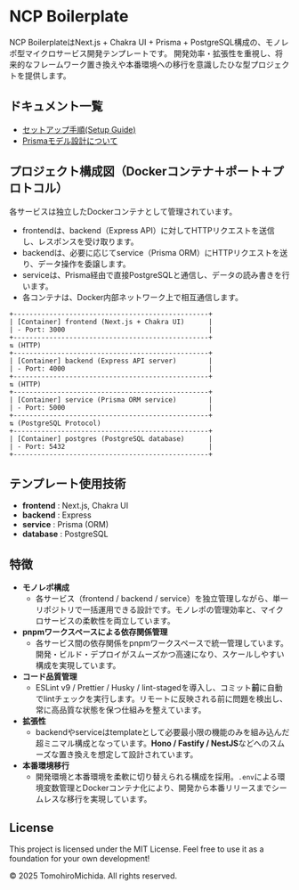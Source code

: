 # NCP Boilerplate

NCP BoilerplateはNext.js + Chakra UI + Prisma + PostgreSQL構成の、モノレポ型マイクロサービス開発テンプレートです。
開発効率・拡張性を重視し、将来的なフレームワーク置き換えや本番環境への移行を意識したひな型プロジェクトを提供します。

## ドキュメント一覧

- [セットアップ手順(Setup Guide)](./docs/setup.ja.md)
- [Prismaモデル設計について](./docs/prisma.ja.md)

## プロジェクト構成図（Dockerコンテナ＋ポート＋プロトコル）

各サービスは独立したDockerコンテナとして管理されています。

- frontendは、backend（Express API）に対してHTTPリクエストを送信し、レスポンスを受け取ります。
- backendは、必要に応じてservice（Prisma ORM）にHTTPリクエストを送り、データ操作を委譲します。
- serviceは、Prisma経由で直接PostgreSQLと通信し、データの読み書きを行います。
- 各コンテナは、Docker内部ネットワーク上で相互通信します。

```
+-------------------------------------------------+
| [Container] frontend (Next.js + Chakra UI)      |
| - Port: 3000                                    |
+-------------------------------------------------+
⇅ (HTTP)
+-------------------------------------------------+
| [Container] backend (Express API server)        |
| - Port: 4000                                    |
+-------------------------------------------------+
⇅ (HTTP)
+-------------------------------------------------+
| [Container] service (Prisma ORM service)        |
| - Port: 5000                                    |
+-------------------------------------------------+
⇅ (PostgreSQL Protocol)
+-------------------------------------------------+
| [Container] postgres (PostgreSQL database)      |
| - Port: 5432                                    |
+-------------------------------------------------+
```

## テンプレート使用技術

- **frontend** : Next.js, Chakra UI
- **backend** : Express
- **service** : Prisma (ORM)
- **database** : PostgreSQL

## 特徴

- **モノレポ構成**
  - 各サービス（frontend / backend / service）を独立管理しながら、単一リポジトリで一括運用できる設計です。モノレポの管理効率と、マイクロサービスの柔軟性を両立しています。
- **pnpmワークスペースによる依存関係管理**
  - 各サービス間の依存関係をpnpmワークスペースで統一管理しています。開発・ビルド・デプロイがスムーズかつ高速になり、スケールしやすい構成を実現しています。
- **コード品質管理**
  - ESLint v9 / Prettier / Husky / lint-stagedを導入し、コミット**前**に自動でlintチェックを実行します。リモートに反映される前に問題を検出し、常に高品質な状態を保つ仕組みを整えています。
- **拡張性**
  - backendやserviceはtemplateとして必要最小限の機能のみを組み込んだ超ミニマル構成となっています。**Hono / Fastify / NestJS**などへのスムーズな置き換えを想定して設計されています。
- **本番環境移行**
  - 開発環境と本番環境を柔軟に切り替えられる構成を採用。`.env`による環境変数管理とDockerコンテナ化により、開発から本番リリースまでシームレスな移行を実現しています。

## License

This project is licensed under the MIT License.
Feel free to use it as a foundation for your own development!

© 2025 TomohiroMichida. All rights reserved.
